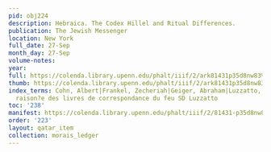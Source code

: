 ```yaml
---
pid: obj224
description: Hebraica. The Codex Hillel and Ritual Differences.
publication: The Jewish Messenger
location: New York
full_date: 27-Sep
month_day: 27-Sep
volume-notes:
year:
full: https://colenda.library.upenn.edu/phalt/iiif/2/ark81431p35d8nw83%2FSHA256E-s7631873--51b06063f846d07de1d05212906c46ca5010371e716c83a5ed5ad163d477eddc.jpeg/full/3500,/0/default.jpg
thumb: https://colenda.library.upenn.edu/phalt/iiif/2/ark81431p35d8nw83%2FSHA256E-s7631873--51b06063f846d07de1d05212906c46ca5010371e716c83a5ed5ad163d477eddc.jpeg/full/!200,200/0/default.jpg
index_terms: Cohn, Albert|Frankel, Zecheriah|Geiger, Abraham|Luzzatto, S.D. Prof.|Index
  raison?e des livres de correspondance du feu SD Luzzatto
toc: '238'
manifest: https://colenda.library.upenn.edu/phalt/iiif/2/81431-p35d8nw83/manifest
order: '223'
layout: qatar_item
collection: morais_ledger
---
```


